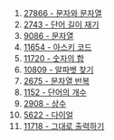 1. <a href="https://www.acmicpc.net/problem/27866" target="_blank">27866 - 문자와 문자열</a>
2. <a href="https://www.acmicpc.net/problem/2743" target="_blank">2743 - 단어 길이 재기</a>
3. <a href="https://www.acmicpc.net/problem/9086" target="_blank">9086 - 문자열</a>
4. <a href="https://www.acmicpc.net/problem/11654" target="_blank">11654 - 아스키 코드</a>
5. <a href="https://www.acmicpc.net/problem/11720" target="_blank">11720 - 숫자의 합</a>
6. <a href="https://www.acmicpc.net/problem/10809" target="_blank">10809 - 알파벳 찾기</a>
7. <a href="https://www.acmicpc.net/problem/2675" target="_blank">2675 - 문자열 반복</a>
8. <a href="https://www.acmicpc.net/problem/1152" target="_blank">1152 - 단어의 개수</a>
9. <a href="https://www.acmicpc.net/problem/2908" target="_blank">2908 - 상수</a>
10. <a href="https://www.acmicpc.net/problem/5622" target="_blank">5622 - 다이얼</a>
11. <a href="https://www.acmicpc.net/problem/11718" target="_blank">11718 - 그대로 출력하기</a>
